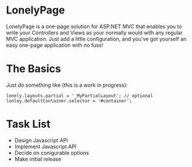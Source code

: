LonelyPage
==========
LonelyPage is a one-page solution for ASP.NET MVC that enables you to write your Controllers and Views as your normally would with any regular MVC application.
Just add a little configuration, and you've got yourself an easy one-page application with no fuss!

The Basics
==========
Just do something like (this is a work in progress):

```
lonely.layouts.partial = '_MyPartialLayout'; // optional
lonley.defaultContainer.selector = '#container';
```

Task List
=========
- Design Javascript API
- Implement Javascript API
- Decide on conigurable options
- Make initial release
